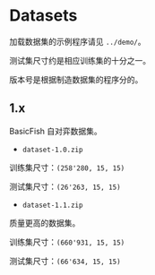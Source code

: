 # Datasets

加载数据集的示例程序请见 `../demo/`。

测试集尺寸约是相应训练集的十分之一。

版本号是根据制造数据集的程序分的。

## 1.x
BasicFish 自对弈数据集。

- `dataset-1.0.zip`

训练集尺寸：`(258'280, 15, 15)`

测试集尺寸：`(26'263, 15, 15)`

- `dataset-1.1.zip`

质量更高的数据集。

训练集尺寸：`(660'931, 15, 15)`

测试集尺寸：`(66'634, 15, 15)`
